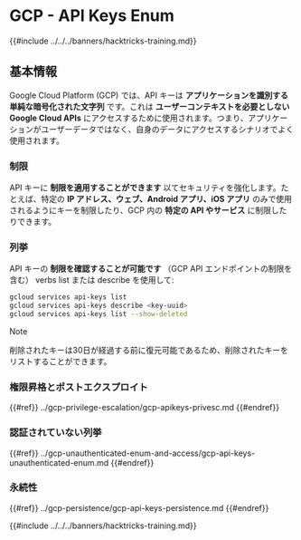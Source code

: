 # GCP - API Keys Enum

{{#include ../../../banners/hacktricks-training.md}}

## 基本情報

Google Cloud Platform (GCP) では、API キーは **アプリケーションを識別する単純な暗号化された文字列** です。これは **ユーザーコンテキストを必要としない Google Cloud APIs** にアクセスするために使用されます。つまり、アプリケーションがユーザーデータではなく、自身のデータにアクセスするシナリオでよく使用されます。

### 制限

API キーに **制限を適用することができます** 以てセキュリティを強化します。たとえば、特定の **IP アドレス、ウェブ、Android アプリ、iOS アプリ** のみで使用されるようにキーを制限したり、GCP 内の **特定の API やサービス** に制限したりできます。

### 列挙

API キーの **制限を確認することが可能です** （GCP API エンドポイントの制限を含む） verbs list または describe を使用して:
```bash
gcloud services api-keys list
gcloud services api-keys describe <key-uuid>
gcloud services api-keys list --show-deleted
```
> [!NOTE]
> 削除されたキーは30日が経過する前に復元可能であるため、削除されたキーをリストすることができます。

### 権限昇格とポストエクスプロイト

{{#ref}}
../gcp-privilege-escalation/gcp-apikeys-privesc.md
{{#endref}}

### 認証されていない列挙

{{#ref}}
../gcp-unauthenticated-enum-and-access/gcp-api-keys-unauthenticated-enum.md
{{#endref}}

### 永続性

{{#ref}}
../gcp-persistence/gcp-api-keys-persistence.md
{{#endref}}

{{#include ../../../banners/hacktricks-training.md}}
